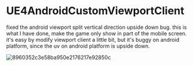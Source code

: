 # UE4AndroidCustomViewportClient
fixed the android viewport split vertical direction upside down bug.
this is what I have done, make the game only show in part of the mobile screen. it's easy by modify viewport client a little bit, but it's buggy on android platform, since the uv on android platform is upside down.

![8960352c3e58ba950e2176217e92850c](https://user-images.githubusercontent.com/4982625/154855665-043dd557-c664-42eb-af81-22b331a2a45a.jpg)
